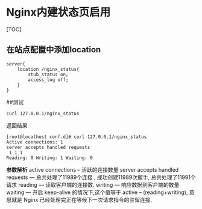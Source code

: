 # Nginx内建状态页启用

[TOC]

## 在站点配置中添加location
```nginx
server{
    location /nginx_status{
        stub_status on;
        access_log off;
    }
}
```
##测试
````shell
curl 127.0.0.1/nginx_status
````
返回结果
````shell
[root@localhost conf.d]# curl 127.0.0.1/nginx_status
Active connections: 1 
server accepts handled requests
 1 1 1 
Reading: 0 Writing: 1 Waiting: 0
````
**参数解析**
active connections – 活跃的连接数量
server accepts handled requests — 总共处理了11989个连接 , 成功创建11989次握手, 总共处理了11991个请求
reading — 读取客户端的连接数.
writing — 响应数据到客户端的数量
waiting — 开启 keep-alive 的情况下,这个值等于 active – (reading+writing), 意思就是 Nginx 已经处理完正在等候下一次请求指令的驻留连接.

